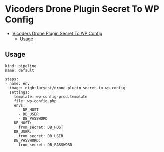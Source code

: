 # Vicoders Drone Plugin Secret To WP Config

- [Vicoders Drone Plugin Secret To WP Config](#vicoders-drone-plugin-secret-to-wp-config)
  - [Usage](#usage)

<a name="usage"></a>

## Usage

```
kind: pipeline
name: default

steps:
- name: env
  image: nightfuryest/drone-plugin-secret-to-wp-config
  settings:
    template: wp-config-prod.template
    file: wp-config.php
    envs:
      - DB_HOST
      - DB_USER
      - DB_PASSWORD
    DB_HOST:
      from_secret: DB_HOST
    DB_USER:
      from_secret: DB_USER
    DB_PASSWORD:
      from_secret: DB_PASSWORD
```